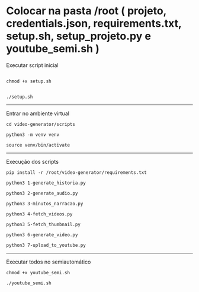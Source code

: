 # Colocar na pasta /root ( projeto, credentials.json, requirements.txt, setup.sh, setup_projeto.py e youtube_semi.sh )


Executar script inicial
```

chmod +x setup.sh
```
```

./setup.sh

```
---

Entrar no ambiente virtual
```
cd video-generator/scripts
```
```
python3 -m venv venv
```
```
source venv/bin/activate
```
---

Execução dos scripts
```
pip install -r /root/video-generator/requirements.txt
```
```
python3 1-generate_historia.py
```
```
python3 2-generate_audio.py
```
```
python3 3-minutos_narracao.py
```
```
python3 4-fetch_videos.py
```
```
python3 5-fetch_thumbnail.py
```
```
python3 6-generate_video.py
```
```
python3 7-upload_to_youtube.py
```
---

Executar todos no semiautomático
```
chmod +x youtube_semi.sh
```
```
./youtube_semi.sh
```








